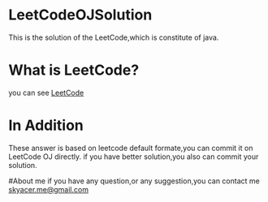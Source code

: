 # LeetCodeOJSolution
This is the solution of the LeetCode,which is constitute of java.

# What is LeetCode?
you can see [LeetCode](https://leetcode.com/problemset/algorithms/)

# In Addition
These answer is based on leetcode default formate,you can commit it on LeetCode OJ directly. if you have better solution,you also can commit your solution.


#About me
if you have any question,or any suggestion,you can contact me [skyacer.me@gmail.com](mailto:skyacer.me@gmail.com)


